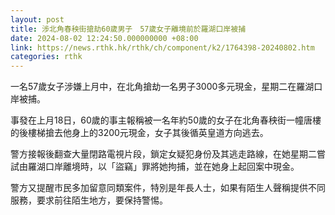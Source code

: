 ```yaml
---
layout: post
title: 涉北角春秧街搶劫60歲男子　57歲女子離境前於羅湖口岸被捕
date: 2024-08-02 12:24:50.000000000 +08:00
link: https://news.rthk.hk/rthk/ch/component/k2/1764398-20240802.htm
categories: rthk
---
```


一名57歲女子涉嫌上月中，在北角搶劫一名男子3000多元現金，星期二在羅湖口岸被捕。

事發在上月18日，60歲的事主報稱被一名年約50歲的女子在北角春秧街一幢唐樓的後樓梯搶去他身上的3200元現金，女子其後循英皇道方向逃去。

警方接報後翻查大量閉路電視片段，鎖定女疑犯身份及其逃走路線，在她星期二嘗試由羅湖口岸離境時，以「盜竊」罪將她拘捕，並在她身上起回案中現金。

警方又提醒市民多加留意同類案件，特別是年長人士，如果有陌生人聲稱提供不同服務，要求前往陌生地方，要保持警惕。

